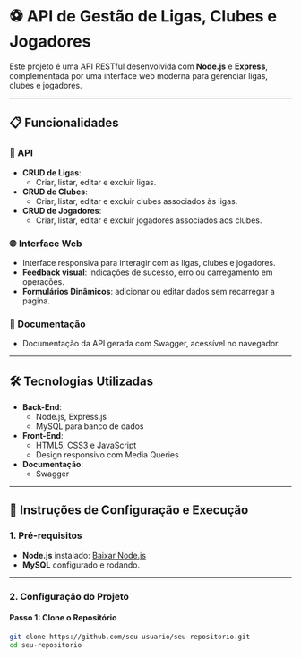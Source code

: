 # ⚽ API de Gestão de Ligas, Clubes e Jogadores

Este projeto é uma API RESTful desenvolvida com **Node.js** e **Express**, complementada por uma interface web moderna para gerenciar ligas, clubes e jogadores.

---

## 📋 Funcionalidades

### 🔧 API
- **CRUD de Ligas**:
  - Criar, listar, editar e excluir ligas.
- **CRUD de Clubes**:
  - Criar, listar, editar e excluir clubes associados às ligas.
- **CRUD de Jogadores**:
  - Criar, listar, editar e excluir jogadores associados aos clubes.

### 🌐 Interface Web
- Interface responsiva para interagir com as ligas, clubes e jogadores.
- **Feedback visual**: indicações de sucesso, erro ou carregamento em operações.
- **Formulários Dinâmicos**: adicionar ou editar dados sem recarregar a página.

### 📄 Documentação
- Documentação da API gerada com Swagger, acessível no navegador.

---

## 🛠️ Tecnologias Utilizadas

- **Back-End**:
  - Node.js, Express.js
  - MySQL para banco de dados
- **Front-End**:
  - HTML5, CSS3 e JavaScript
  - Design responsivo com Media Queries
- **Documentação**:
  - Swagger

---

## 🚀 Instruções de Configuração e Execução

### **1. Pré-requisitos**
- **Node.js** instalado: [Baixar Node.js](https://nodejs.org/)
- **MySQL** configurado e rodando.

---

### **2. Configuração do Projeto**

#### **Passo 1: Clone o Repositório**
```bash
git clone https://github.com/seu-usuario/seu-repositorio.git
cd seu-repositorio
